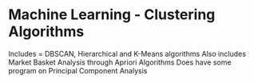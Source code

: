 # Machine Learning - Clustering Algorithms
Includes = DBSCAN, Hierarchical and K-Means algorithms
Also includes Market Basket Analysis through Apriori Algorithms
Does have some program on Principal Component Analysis
